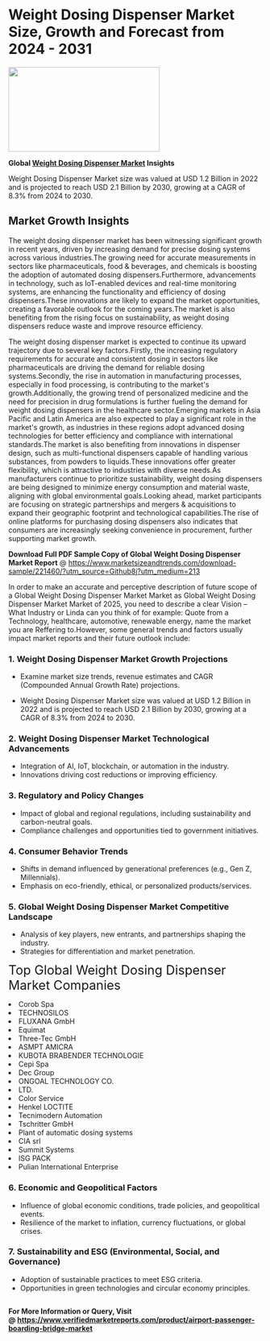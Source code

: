 <H1>Weight Dosing Dispenser Market Size, Growth and Forecast from 2024 - 2031</H1><img class="aligncenter size-medium wp-image-584254" src="https://thirdeyenews.in/wp-content/uploads/2024/09/Global-Market-Research-300x168.jpeg" alt="" width="300" height="168" /><p><strong>Global&nbsp;<a href="https://www.marketsizeandtrends.com/download-sample/221460/?utm_source=Github8j?utm_medium=213">Weight Dosing Dispenser Market</a> Insights</strong></p><p>Weight Dosing Dispenser Market size was valued at USD 1.2 Billion in 2022 and is projected to reach USD 2.1 Billion by 2030, growing at a CAGR of 8.3% from 2024 to 2030.</p><p><h2>Market Growth Insights</h2> <p>The weight dosing dispenser market has been witnessing significant growth in recent years, driven by increasing demand for precise dosing systems across various industries.The growing need for accurate measurements in sectors like pharmaceuticals, food & beverages, and chemicals is boosting the adoption of automated dosing dispensers.Furthermore, advancements in technology, such as IoT-enabled devices and real-time monitoring systems, are enhancing the functionality and efficiency of dosing dispensers.These innovations are likely to expand the market opportunities, creating a favorable outlook for the coming years.The market is also benefiting from the rising focus on sustainability, as weight dosing dispensers reduce waste and improve resource efficiency.</p> <p>The weight dosing dispenser market is expected to continue its upward trajectory due to several key factors.Firstly, the increasing regulatory requirements for accurate and consistent dosing in sectors like pharmaceuticals are driving the demand for reliable dosing systems.Secondly, the rise in automation in manufacturing processes, especially in food processing, is contributing to the market's growth.Additionally, the growing trend of personalized medicine and the need for precision in drug formulations is further fueling the demand for weight dosing dispensers in the healthcare sector.Emerging markets in Asia Pacific and Latin America are also expected to play a significant role in the market's growth, as industries in these regions adopt advanced dosing technologies for better efficiency and compliance with international standards.The market is also benefiting from innovations in dispenser design, such as multi-functional dispensers capable of handling various substances, from powders to liquids.These innovations offer greater flexibility, which is attractive to industries with diverse needs.As manufacturers continue to prioritize sustainability, weight dosing dispensers are being designed to minimize energy consumption and material waste, aligning with global environmental goals.Looking ahead, market participants are focusing on strategic partnerships and mergers & acquisitions to expand their geographic footprint and technological capabilities.The rise of online platforms for purchasing dosing dispensers also indicates that consumers are increasingly seeking convenience in procurement, further supporting market growth.<p><span class=""><strong>Download Full PDF Sample Copy of Global Weight Dosing Dispenser Market Report</strong> @ <a href="https://www.marketsizeandtrends.com/download-sample/221460/?utm_source=Github8j?utm_medium=213" target="_blank">https://www.marketsizeandtrends.com/download-sample/221460/?utm_source=Github8j?utm_medium=213</a></span></p><p>In order to make an accurate and perceptive description of future scope of a Global&nbsp;Weight Dosing Dispenser Market Market as Global&nbsp;Weight Dosing Dispenser Market Market of 2025, you need to describe a clear Vision &ndash; What Industry or Linda can you think of for example: Quote from a Technology, healthcare, automotive, renewable energy, name the market you are Reffering to.However, some general trends and factors usually impact market reports and their future outlook include:</p><h3>1.&nbsp;<strong>Weight Dosing Dispenser Market Growth Projections</strong></h3><ul><li>Examine market size trends, revenue estimates and CAGR (Compounded Annual Growth Rate) projections.</li><li><p>Weight Dosing Dispenser Market size was valued at USD 1.2 Billion in 2022 and is projected to reach USD 2.1 Billion by 2030, growing at a CAGR of 8.3% from 2024 to 2030.</p></li></ul><h3>2.&nbsp;<strong>Weight Dosing Dispenser Market Technological Advancements</strong></h3><ul><li>Integration of AI, IoT, blockchain, or automation in the industry.</li><li>Innovations driving cost reductions or improving efficiency.</li></ul><h3>3.&nbsp;<strong>Regulatory and Policy Changes</strong></h3><ul><li>Impact of global and regional regulations, including sustainability and carbon-neutral goals.</li><li>Compliance challenges and opportunities tied to government initiatives.</li></ul><h3>4.&nbsp;<strong>Consumer Behavior Trends</strong></h3><ul><li>Shifts in demand influenced by generational preferences (e.g., Gen Z, Millennials).</li><li>Emphasis on eco-friendly, ethical, or personalized products/services.</li></ul><h3>5.&nbsp;<strong>Global Weight Dosing Dispenser Market Competitive Landscape</strong></h3><ul><li>Analysis of key players, new entrants, and partnerships shaping the industry.</li><li>Strategies for differentiation and market penetration.</li></ul><p data-pm-slice="1 1 []"><span style="color: inherit; font-family: inherit; font-size: 25px;">Top Global Weight Dosing Dispenser Market Companies</span></p><div class="" data-test-id=""><p><li>Corob Spa</li><li> TECHNOSILOS</li><li> FLUXANA GmbH</li><li> Equimat</li><li> Three-Tec GmbH</li><li> ASMPT AMICRA</li><li> KUBOTA BRABENDER TECHNOLOGIE</li><li> Cepi Spa</li><li> Dec Group</li><li> ONGOAL TECHNOLOGY CO.</li><li> LTD.</li><li> Color Service</li><li> Henkel LOCTITE</li><li> Tecnimodern Automation</li><li> Tschritter GmbH</li><li> Plant of automatic dosing systems</li><li> CIA srl</li><li> Summit Systems</li><li> ISG PACK</li><li> Pulian International Enterprise</li></p></div><h3>6.&nbsp;<strong>Economic and Geopolitical Factors</strong></h3><ul><li>Influence of global economic conditions, trade policies, and geopolitical events.</li><li>Resilience of the market to inflation, currency fluctuations, or global crises.</li></ul><h3>7.&nbsp;<strong>Sustainability and ESG (Environmental, Social, and Governance)</strong></h3><ul><li>Adoption of sustainable practices to meet ESG criteria.</li><li>Opportunities in green technologies and circular economy principles.</li></ul><h2><strong style="font-size: 14px;">For More Information or Query, Visit @&nbsp;</strong><a style="background-color: #ffffff; font-size: 14px;" href="https://www.marketsizeandtrends.com/report/weight-dosing-dispenser-market/" target="_blank">https://www.verifiedmarketreports.com/product/airport-passenger-boarding-bridge-market</a></h2>